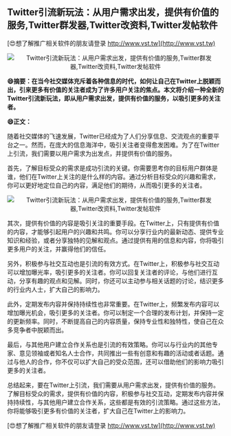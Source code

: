 ## **Twitter引流新玩法：从用户需求出发，提供有价值的服务,Twitter群发器,Twitter改资料,Twitter发帖软件**

[😍想了解推广相关软件的朋友请登录 http://www.vst.tw](http://www.vst.tw)

 <center><img src="https://vst.tw/MP4/tuiguang/png/1.png" alt="Twitter引流新玩法：从用户需求出发，提供有价值的服务,Twitter群发器,Twitter改资料,Twitter发帖软件"></center>

**😄摘要：在当今社交媒体充斥着各种信息的时代，如何让自己在Twitter上脱颖而出，引来更多有价值的关注者成为了许多用户关注的焦点。本文将介绍一种全新的Twitter引流新玩法，即从用户需求出发，提供有价值的服务，以吸引更多的关注者。**

**😄正文：**

随着社交媒体的飞速发展，Twitter已经成为了人们分享信息、交流观点的重要平台之一。然而，在庞大的信息海洋中，吸引关注者变得愈发困难。为了在Twitter上引流，我们需要以用户需求为出发点，并提供有价值的服务。

首先，了解目标受众的需求是成功引流的关键。你需要思考你的目标用户群体是谁，他们在Twitter上关注的是什么样的内容。通过分析目标受众的兴趣和需求，你可以更好地定位自己的内容，满足他们的期待，从而吸引更多的关注者。

 <center><img src="https://vst.tw/MP4/tuiguang/png/6.png" alt="Twitter引流新玩法：从用户需求出发，提供有价值的服务,Twitter群发器,Twitter改资料,Twitter发帖软件"></center>

其次，提供有价值的内容是吸引关注的重要手段。在Twitter上，只有提供有价值的内容，才能够引起用户的兴趣和共鸣。你可以分享行业内的最新动态、提供专业知识和经验，或者分享独特的见解和观点。通过提供有用的信息和内容，你将吸引更多用户的关注，并赢得他们的信任。

另外，积极参与社交互动也是引流的有效方式。在Twitter上，积极参与社交互动可以增加曝光率，吸引更多的关注者。你可以回复关注者的评论，与他们进行互动，分享有趣的观点和见解。同时，你还可以主动参与相关话题的讨论，结识更多的行业内人士，扩大自己的影响力。

此外，定期发布内容并保持持续性也非常重要。在Twitter上，频繁发布内容可以增加曝光机会，吸引更多的关注者。你可以制定一个合理的发布计划，并保持一定的更新频率。同时，不断提高自己的内容质量，保持专业性和独特性，使自己在众多竞争者中脱颖而出。

最后，与其他用户建立合作关系也是引流的有效策略。你可以与行业内的其他专家、意见领袖或者知名人士合作，共同推出一些有创意和有趣的活动或者话题。通过与他人的合作，你不仅可以扩大自己的受众范围，还可以借助他们的影响力吸引更多的关注者。

总结起来，要在Twitter上引流，我们需要从用户需求出发，提供有价值的服务。了解目标受众的需求，提供有价值的内容，积极参与社交互动，定期发布内容并保持持续性，与其他用户建立合作关系，这些都是有效的引流策略。通过这些方法，你将能够吸引更多有价值的关注者，扩大自己在Twitter上的影响力。

[😍想了解推广相关软件的朋友请登录 http://www.vst.tw](http://www.vst.tw)



